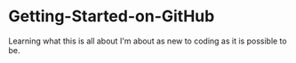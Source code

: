 Getting-Started-on-GitHub
=========================

Learning what this is all about
I'm about as new to coding as it is possible to be.
